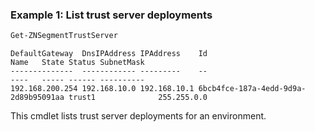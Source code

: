 ### Example 1: List trust server deployments
```powershell
Get-ZNSegmentTrustServer
```

```output
DefaultGateway  DnsIPAddress IPAddress    Id                                   Name   State Status SubnetMask                                                                                                                                                      --------------  ------------ ---------    --                                   ----   ----- ------ ----------
192.168.200.254 192.168.10.0 192.168.10.1 6bcb4fce-187a-4edd-9d9a-2d89b95091aa trust1              255.255.0.0
```

This cmdlet lists trust server deployments for an environment.
